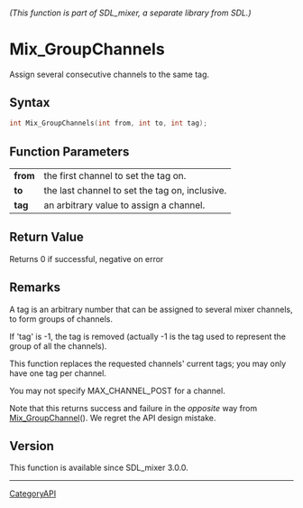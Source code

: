 ###### (This function is part of SDL_mixer, a separate library from SDL.)
# Mix_GroupChannels

Assign several consecutive channels to the same tag.

## Syntax

```c
int Mix_GroupChannels(int from, int to, int tag);

```

## Function Parameters

|              |                                                |
| ------------ | ---------------------------------------------- |
| **from**     | the first channel to set the tag on.           |
| **to**       | the last channel to set the tag on, inclusive. |
| **tag**      | an arbitrary value to assign a channel.        |

## Return Value

Returns 0 if successful, negative on error

## Remarks

A tag is an arbitrary number that can be assigned to several mixer
channels, to form groups of channels.

If 'tag' is -1, the tag is removed (actually -1 is the tag used to
represent the group of all the channels).

This function replaces the requested channels' current tags; you may only
have one tag per channel.

You may not specify MAX_CHANNEL_POST for a channel.

Note that this returns success and failure in the _opposite_ way from
[Mix_GroupChannel](Mix_GroupChannel.md)(). We regret the API design mistake.

## Version

This function is available since SDL_mixer 3.0.0.

----
[CategoryAPI](CategoryAPI.md)
